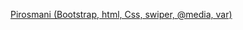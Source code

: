 [Pirosmani (Bootstrap, html, Css, swiper, @media, var)](https://rudychikfedorv.github.io/Pirosmani/)